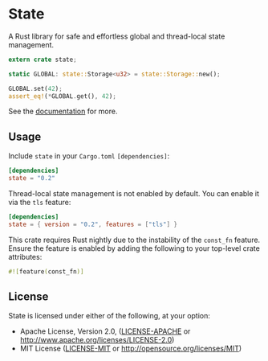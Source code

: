 # State

A Rust library for safe and effortless global and thread-local state management.

```rust
extern crate state;

static GLOBAL: state::Storage<u32> = state::Storage::new();

GLOBAL.set(42);
assert_eq!(*GLOBAL.get(), 42);
```

See the [documentation](https://sergio.bz/rustdocs/state) for more.

## Usage

Include `state` in your `Cargo.toml` `[dependencies]`:

```toml
[dependencies]
state = "0.2"
```

Thread-local state management is not enabled by default. You can enable it
via the `tls` feature:

```toml
[dependencies]
state = { version = "0.2", features = ["tls"] }
```

This crate requires Rust nightly due to the instability of the `const_fn`
feature. Ensure the feature is enabled by adding the following to your top-level
crate attributes:

```rust
#![feature(const_fn)]
```

## License

State is licensed under either of the following, at your option:

 * Apache License, Version 2.0, ([LICENSE-APACHE](LICENSE-APACHE) or http://www.apache.org/licenses/LICENSE-2.0)
 * MIT License ([LICENSE-MIT](LICENSE-MIT) or http://opensource.org/licenses/MIT)
